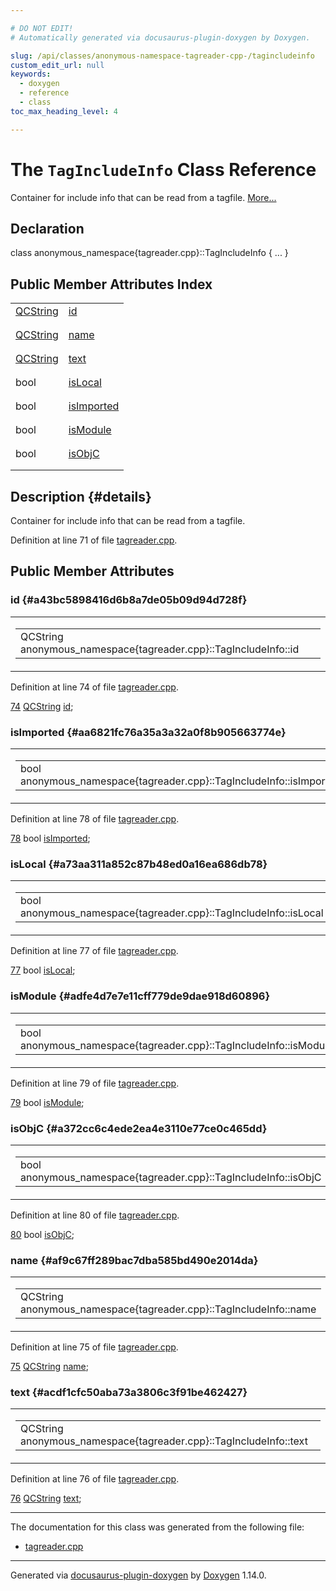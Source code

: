 ```yaml
---

# DO NOT EDIT!
# Automatically generated via docusaurus-plugin-doxygen by Doxygen.

slug: /api/classes/anonymous-namespace-tagreader-cpp-/tagincludeinfo
custom_edit_url: null
keywords:
  - doxygen
  - reference
  - class
toc_max_heading_level: 4

---
```


<div class="doxyPage">

# The `TagIncludeInfo` Class Reference

<p>Container for include info that can be read from a tagfile. <a href="#details">More...</a></p>

## Declaration

<div class="doxyDeclaration">
class anonymous_namespace{tagreader.cpp}::TagIncludeInfo { ... }
</div>

## Public Member Attributes Index

<table class="doxyMembersIndex">

<tr class="doxyMemberIndexItem">
<td class="doxyMemberIndexItemType" align="left" valign="top"><a href="/web-doxygen/docs/api/classes/qcstring">QCString</a></td>
<td class="doxyMemberIndexItemName" align="left" valign="top"><a href="#a43bc5898416d6b8a7de05b09d94d728f">id</a></td>
</tr>
<tr class="doxyMemberIndexDescription">
<td class="doxyMemberIndexDescriptionLeft"></td>
<td class="doxyMemberIndexDescriptionRight">
</td>
</tr>
<tr class="doxyMemberIndexSeparator">
<td class="doxyMemberIndexSeparator" colspan="2"></td>
</tr>

<tr class="doxyMemberIndexItem">
<td class="doxyMemberIndexItemType" align="left" valign="top"><a href="/web-doxygen/docs/api/classes/qcstring">QCString</a></td>
<td class="doxyMemberIndexItemName" align="left" valign="top"><a href="#af9c67ff289bac7dba585bd490e2014da">name</a></td>
</tr>
<tr class="doxyMemberIndexDescription">
<td class="doxyMemberIndexDescriptionLeft"></td>
<td class="doxyMemberIndexDescriptionRight">
</td>
</tr>
<tr class="doxyMemberIndexSeparator">
<td class="doxyMemberIndexSeparator" colspan="2"></td>
</tr>

<tr class="doxyMemberIndexItem">
<td class="doxyMemberIndexItemType" align="left" valign="top"><a href="/web-doxygen/docs/api/classes/qcstring">QCString</a></td>
<td class="doxyMemberIndexItemName" align="left" valign="top"><a href="#acdf1cfc50aba73a3806c3f91be462427">text</a></td>
</tr>
<tr class="doxyMemberIndexDescription">
<td class="doxyMemberIndexDescriptionLeft"></td>
<td class="doxyMemberIndexDescriptionRight">
</td>
</tr>
<tr class="doxyMemberIndexSeparator">
<td class="doxyMemberIndexSeparator" colspan="2"></td>
</tr>

<tr class="doxyMemberIndexItem">
<td class="doxyMemberIndexItemType" align="left" valign="top">bool</td>
<td class="doxyMemberIndexItemName" align="left" valign="top"><a href="#a73aa311a852c87b48ed0a16ea686db78">isLocal</a></td>
</tr>
<tr class="doxyMemberIndexDescription">
<td class="doxyMemberIndexDescriptionLeft"></td>
<td class="doxyMemberIndexDescriptionRight">
</td>
</tr>
<tr class="doxyMemberIndexSeparator">
<td class="doxyMemberIndexSeparator" colspan="2"></td>
</tr>

<tr class="doxyMemberIndexItem">
<td class="doxyMemberIndexItemType" align="left" valign="top">bool</td>
<td class="doxyMemberIndexItemName" align="left" valign="top"><a href="#aa6821fc76a35a3a32a0f8b905663774e">isImported</a></td>
</tr>
<tr class="doxyMemberIndexDescription">
<td class="doxyMemberIndexDescriptionLeft"></td>
<td class="doxyMemberIndexDescriptionRight">
</td>
</tr>
<tr class="doxyMemberIndexSeparator">
<td class="doxyMemberIndexSeparator" colspan="2"></td>
</tr>

<tr class="doxyMemberIndexItem">
<td class="doxyMemberIndexItemType" align="left" valign="top">bool</td>
<td class="doxyMemberIndexItemName" align="left" valign="top"><a href="#adfe4d7e7e11cff779de9dae918d60896">isModule</a></td>
</tr>
<tr class="doxyMemberIndexDescription">
<td class="doxyMemberIndexDescriptionLeft"></td>
<td class="doxyMemberIndexDescriptionRight">
</td>
</tr>
<tr class="doxyMemberIndexSeparator">
<td class="doxyMemberIndexSeparator" colspan="2"></td>
</tr>

<tr class="doxyMemberIndexItem">
<td class="doxyMemberIndexItemType" align="left" valign="top">bool</td>
<td class="doxyMemberIndexItemName" align="left" valign="top"><a href="#a372cc6c4ede2ea4e3110e77ce0c465dd">isObjC</a></td>
</tr>
<tr class="doxyMemberIndexDescription">
<td class="doxyMemberIndexDescriptionLeft"></td>
<td class="doxyMemberIndexDescriptionRight">
</td>
</tr>
<tr class="doxyMemberIndexSeparator">
<td class="doxyMemberIndexSeparator" colspan="2"></td>
</tr>

</table>

## Description {#details}

<p>Container for include info that can be read from a tagfile.</p>

<p>Definition at line 71 of file <a href="/web-doxygen/docs/api/files/src/tagreader-cpp">tagreader.cpp</a>.</p>

<div class="doxySectionDef">

## Public Member Attributes

### id {#a43bc5898416d6b8a7de05b09d94d728f}

<div class="doxyMemberItem">
<div class="doxyMemberProto">
<table class="doxyMemberLabels">
<tr class="doxyMemberLabels">
<td class="doxyMemberLabelsLeft">
<table class="doxyMemberName">
<tr>
<td class="doxyMemberName">QCString anonymous_namespace{tagreader.cpp}::TagIncludeInfo::id</td>
</tr>
</table>
</td>
</tr>
</table>
</div>
<div class="doxyMemberDoc">


<p>Definition at line 74 of file <a href="/web-doxygen/docs/api/files/src/tagreader-cpp">tagreader.cpp</a>.</p>

<div class="doxyProgramListing">

<div class="doxyCodeLine"><span class="doxyLineNumber"><a href="#a43bc5898416d6b8a7de05b09d94d728f">74</a></span><span class="doxyLineContent"><span class="doxyHighlight">    <a href="/web-doxygen/docs/api/classes/qcstring">QCString</a> <a href="#a43bc5898416d6b8a7de05b09d94d728f">id</a>;</span></span></div>

</div>

</div>
</div>

### isImported {#aa6821fc76a35a3a32a0f8b905663774e}

<div class="doxyMemberItem">
<div class="doxyMemberProto">
<table class="doxyMemberLabels">
<tr class="doxyMemberLabels">
<td class="doxyMemberLabelsLeft">
<table class="doxyMemberName">
<tr>
<td class="doxyMemberName">bool anonymous_namespace{tagreader.cpp}::TagIncludeInfo::isImported</td>
</tr>
</table>
</td>
</tr>
</table>
</div>
<div class="doxyMemberDoc">


<p>Definition at line 78 of file <a href="/web-doxygen/docs/api/files/src/tagreader-cpp">tagreader.cpp</a>.</p>

<div class="doxyProgramListing">

<div class="doxyCodeLine"><span class="doxyLineNumber"><a href="#aa6821fc76a35a3a32a0f8b905663774e">78</a></span><span class="doxyLineContent"><span class="doxyHighlight">    </span><span class="doxyHighlightKeywordType">bool</span><span class="doxyHighlight"> <a href="#aa6821fc76a35a3a32a0f8b905663774e">isImported</a>;</span></span></div>

</div>

</div>
</div>

### isLocal {#a73aa311a852c87b48ed0a16ea686db78}

<div class="doxyMemberItem">
<div class="doxyMemberProto">
<table class="doxyMemberLabels">
<tr class="doxyMemberLabels">
<td class="doxyMemberLabelsLeft">
<table class="doxyMemberName">
<tr>
<td class="doxyMemberName">bool anonymous_namespace{tagreader.cpp}::TagIncludeInfo::isLocal</td>
</tr>
</table>
</td>
</tr>
</table>
</div>
<div class="doxyMemberDoc">


<p>Definition at line 77 of file <a href="/web-doxygen/docs/api/files/src/tagreader-cpp">tagreader.cpp</a>.</p>

<div class="doxyProgramListing">

<div class="doxyCodeLine"><span class="doxyLineNumber"><a href="#a73aa311a852c87b48ed0a16ea686db78">77</a></span><span class="doxyLineContent"><span class="doxyHighlight">    </span><span class="doxyHighlightKeywordType">bool</span><span class="doxyHighlight"> <a href="#a73aa311a852c87b48ed0a16ea686db78">isLocal</a>;</span></span></div>

</div>

</div>
</div>

### isModule {#adfe4d7e7e11cff779de9dae918d60896}

<div class="doxyMemberItem">
<div class="doxyMemberProto">
<table class="doxyMemberLabels">
<tr class="doxyMemberLabels">
<td class="doxyMemberLabelsLeft">
<table class="doxyMemberName">
<tr>
<td class="doxyMemberName">bool anonymous_namespace{tagreader.cpp}::TagIncludeInfo::isModule</td>
</tr>
</table>
</td>
</tr>
</table>
</div>
<div class="doxyMemberDoc">


<p>Definition at line 79 of file <a href="/web-doxygen/docs/api/files/src/tagreader-cpp">tagreader.cpp</a>.</p>

<div class="doxyProgramListing">

<div class="doxyCodeLine"><span class="doxyLineNumber"><a href="#adfe4d7e7e11cff779de9dae918d60896">79</a></span><span class="doxyLineContent"><span class="doxyHighlight">    </span><span class="doxyHighlightKeywordType">bool</span><span class="doxyHighlight"> <a href="#adfe4d7e7e11cff779de9dae918d60896">isModule</a>;</span></span></div>

</div>

</div>
</div>

### isObjC {#a372cc6c4ede2ea4e3110e77ce0c465dd}

<div class="doxyMemberItem">
<div class="doxyMemberProto">
<table class="doxyMemberLabels">
<tr class="doxyMemberLabels">
<td class="doxyMemberLabelsLeft">
<table class="doxyMemberName">
<tr>
<td class="doxyMemberName">bool anonymous_namespace{tagreader.cpp}::TagIncludeInfo::isObjC</td>
</tr>
</table>
</td>
</tr>
</table>
</div>
<div class="doxyMemberDoc">


<p>Definition at line 80 of file <a href="/web-doxygen/docs/api/files/src/tagreader-cpp">tagreader.cpp</a>.</p>

<div class="doxyProgramListing">

<div class="doxyCodeLine"><span class="doxyLineNumber"><a href="#a372cc6c4ede2ea4e3110e77ce0c465dd">80</a></span><span class="doxyLineContent"><span class="doxyHighlight">    </span><span class="doxyHighlightKeywordType">bool</span><span class="doxyHighlight"> <a href="#a372cc6c4ede2ea4e3110e77ce0c465dd">isObjC</a>;</span></span></div>

</div>

</div>
</div>

### name {#af9c67ff289bac7dba585bd490e2014da}

<div class="doxyMemberItem">
<div class="doxyMemberProto">
<table class="doxyMemberLabels">
<tr class="doxyMemberLabels">
<td class="doxyMemberLabelsLeft">
<table class="doxyMemberName">
<tr>
<td class="doxyMemberName">QCString anonymous_namespace{tagreader.cpp}::TagIncludeInfo::name</td>
</tr>
</table>
</td>
</tr>
</table>
</div>
<div class="doxyMemberDoc">


<p>Definition at line 75 of file <a href="/web-doxygen/docs/api/files/src/tagreader-cpp">tagreader.cpp</a>.</p>

<div class="doxyProgramListing">

<div class="doxyCodeLine"><span class="doxyLineNumber"><a href="#af9c67ff289bac7dba585bd490e2014da">75</a></span><span class="doxyLineContent"><span class="doxyHighlight">    <a href="/web-doxygen/docs/api/classes/qcstring">QCString</a> <a href="#af9c67ff289bac7dba585bd490e2014da">name</a>;</span></span></div>

</div>

</div>
</div>

### text {#acdf1cfc50aba73a3806c3f91be462427}

<div class="doxyMemberItem">
<div class="doxyMemberProto">
<table class="doxyMemberLabels">
<tr class="doxyMemberLabels">
<td class="doxyMemberLabelsLeft">
<table class="doxyMemberName">
<tr>
<td class="doxyMemberName">QCString anonymous_namespace{tagreader.cpp}::TagIncludeInfo::text</td>
</tr>
</table>
</td>
</tr>
</table>
</div>
<div class="doxyMemberDoc">


<p>Definition at line 76 of file <a href="/web-doxygen/docs/api/files/src/tagreader-cpp">tagreader.cpp</a>.</p>

<div class="doxyProgramListing">

<div class="doxyCodeLine"><span class="doxyLineNumber"><a href="#acdf1cfc50aba73a3806c3f91be462427">76</a></span><span class="doxyLineContent"><span class="doxyHighlight">    <a href="/web-doxygen/docs/api/classes/qcstring">QCString</a> <a href="#acdf1cfc50aba73a3806c3f91be462427">text</a>;</span></span></div>

</div>

</div>
</div>

</div>

<hr/>

<p>The documentation for this class was generated from the following file:</p>

<ul>
<li><a href="/web-doxygen/docs/api/files/src/tagreader-cpp">tagreader.cpp</a></li>
</ul>

<hr/>

<p class="doxyGeneratedBy">Generated via <a href="https://github.com/xpack/docusaurus-plugin-doxygen">docusaurus-plugin-doxygen</a> by <a href="https://www.doxygen.nl">Doxygen</a> 1.14.0.</p>

</div>
